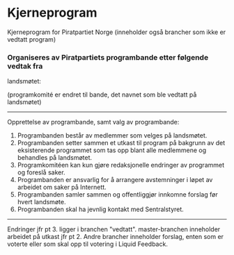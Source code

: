 Kjerneprogram
=============

Kjerneprogram for Piratpartiet Norge (inneholder også brancher som ikke 
er vedtatt program)

### Organiseres av Piratpartiets programbande etter følgende vedtak fra 
landsmøtet:

(programkomité er endret til bande, det navnet som ble vedtatt på 
landsmøtet)

--------------------------------------------------------------
Opprettelse av programbande, samt valg av programbande:

1. Programbanden består av medlemmer som velges på landsmøtet.
2. Programbanden setter sammen et utkast til program på bakgrunn av det 
   eksisterende programmet som tas opp blant alle medlemmene og 
   behandles på landsmøtet.
3. Programkomitéen kan kun gjøre redaksjonelle endringer av programmet 
   og foreslå saker.
4. Programbanden er ansvarlig for å arrangere avstemninger i løpet av 
   arbeidet om saker på Internett.
5. Programbanden samler sammen og offentliggjør innkomne forslag før 
   hvert landsmøte.
6. Programbanden skal ha jevnlig kontakt med Sentralstyret.

---------------------------------------------------------------
Endringer jfr pt 3. ligger i branchen "vedtatt".
master-branchen inneholder arbeidet på utkast jfr pt 2.
Andre brancher inneholder forslag, enten som er voterte eller som skal 
opp til votering i Liquid Feedback.
